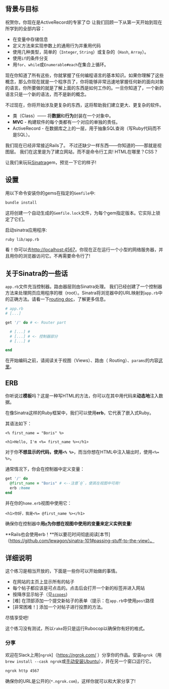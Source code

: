 ## 背景与目标

祝贺你，你现在是ActiveRecord的专家了😊
让我们回顾一下从第一天开始到现在所学到的全部内容：

- 在变量中存储信息
- 定义方法来实现参数上的通用行为并重用代码
- 使用几种类型，简单的（`Integer`, `String`）或复杂的（`Hash`, `Array`）。
- 使用`if`的条件分支
- 用`for`、`while`或`Enumerable#each`在集合上循环。

现在你知道了所有这些，你就掌握了任何编程语言的基本知识。如果你理解了这些概念，那么你现在就是一个程序员了，你将能够非常迅速地掌握任何新的面向对象的语言。你所要做的就是了解上面的东西是如何工作的。一旦你知道了，一个新的语言只是一个新的语法，而不是新的概念。

不过现在，你将开始涉及更复杂的东西，这将帮助我们建立更大、更复杂的软件。

- 类（Class）—— 将**数据**和**行为**封装在一个对象中。
- **MVC** - 构建软件的每个类都有一个对应的单独的责任。
- ActiveRecord - 在数据库之上的一层，用于抽象SQL查询（写Ruby代码而不是SQL）。

我们现在已经非常接近Rails了。
不过还缺少一样东西——你知道的——那就是视图层。
我们在这里是为了建立网站，而不是命令行工具! HTML在哪里？CSS？

让我们来玩玩[Sinatra](http://www.sinatrarb.com)gem，预览一下它的样子!

## 设置

用以下命令安装你的gems在指定的`Gemfile`中:

```bash
bundle install
```
这将创建一个自动生成的`Gemfile.lock`文件，为每个gem指定版本。它实际上锁定了它们。

启动sinatra应用程序:

```bash
ruby lib/app.rb
```

看！你可以去[http://localhost:4567](http://localhost:4567)。你现在正在运行一个小型的网络服务器，并且用你的浏览器访问它。不再需要命令行了!

## 关于Sinatra的一些话

`app.rb`文件充当控制器。路由器层则由Sinatra处理。
我们已经创建了一个控制器方法来处理网页应用程序的根（root）。Sinatra将浏览器中的URL映射到`app.rb`中的正确方法。请看一下[routing doc](http://www.sinatrarb.com/intro.html#Routes)，了解更多信息。

```ruby
# app.rb
# [...]

get '/' do # <- Router part

  # [...] #
  # [...] # <- 控制器部分
  # [...] #

end
```

在开始编码之前，请阅读关于视图（Views）、路由（ Routing）、`params`的内容[这里](https://github.com/lewagon/sinatra-101#views)。

## ERB

你听说过**模板**吗？这是一种写HTML的方法，你可以在其中用代码来**动态地**注入数据。

在像Sinatra这样的Ruby框架中，我们可以使用**erb**，它代表了嵌入式Ruby。

其语法如下：

```erb
<% first_name = "Boris" %>

<h1>Hello, I'm <%= first_name %></h1>
```

对于你**不想显示的代码，使用`<% %>`**，而当你想在HTML中注入输出时，使用`<%= %>`。

通常情况下，你会在控制器中定义变量：

```ruby
get '/' do
  @first_name = "Boris" # <--注意`@`，使其在视图中可用!
  erb :home
end
```

并在你的`home.erb`视图中使用它：

```erb
<h1>你好，我是<%= @first_name %></h1>
```

确保你在控制器中**用`@`**为你想在视图中使用的变量来定义**实例变量**!

**Rails也会使用erb！**所以要花时间彻底阅读[本节]（https://github.com/lewagon/sinatra-101#passing-stuff-to-the-view）。

## 详细说明

这个练习是相当开放的，下面是一些你可以开始做的事情。

- 在网站的主页上显示所有的帖子
- 每个帖子都应该是可点击的。点击后会打开一个新的标签并进入网站
- 按降序显示帖子（见[`scopes`](http://guides.rubyonrails.org/active_record_querying.html#scopes))
- [难] 在顶部添加一个提交新帖子的表单（提示：在`app.rb`中使用`post`路径
- [非常困难！] 添加一个对帖子进行投票的方法。

尽情享受吧!

这个练习没有测试，所以`rake`将只是运行Rubocop以确保你有好的格式。

### 分享

欢迎在Slack上用[`ngrok`]（https://ngrok.com/ ）分享你的作品。安装`ngrok`（用`brew install --cask ngrok`或[手动安装Ubuntu](https://ngrok.com/download)），并在另一个窗口运行它。

```bash
ngrok http 4567
```

确保你的URL是公开的(`*.ngrok.com`)，这样你就可以和大家分享了!
